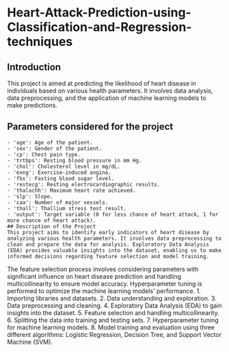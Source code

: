 # Heart-Attack-Prediction-using-Classification-and-Regression-techniques
## Introduction
This project is aimed at predicting the likelihood of heart disease in individuals based on various health parameters. It involves data analysis, data preprocessing, and the application of machine learning models to make predictions.
## Parameters considered for the project
    - 'age': Age of the patient.
    - 'sex': Gender of the patient.
    - 'cp': Chest pain type.
    - 'trtbps': Resting blood pressure in mm Hg.
    - 'chol': Cholesterol level in mg/dL.
    - 'exng': Exercise-induced angina.
    - 'fbs': Fasting blood sugar level.
    - 'restecg': Resting electrocardiographic results.
    - 'thalachh': Maximum heart rate achieved.
    - 'slp': Slope.
    - 'caa': Number of major vessels.
    - 'thall': Thallium stress test result.
    - 'output': Target variable (0 for less chance of heart attack, 1 for more chance of heart attack).
    ## Description of the Project
    This project aims to identify early indicators of heart disease by analyzing various health parameters. It involves data preprocessing to clean and prepare the data for analysis. Exploratory Data Analysis (EDA) provides valuable insights into the dataset, enabling us to make informed decisions regarding feature selection and model training.

The feature selection process involves considering parameters with significant influence on heart disease prediction and handling multicollinearity to ensure model accuracy. Hyperparameter tuning is performed to optimize the machine learning models' performance.
    1. Importing libraries and datasets.
    2. Data understanding and exploration.
    3. Data preprocessing and cleaning.
    4. Exploratory Data Analysis (EDA) to gain insights into the dataset.
    5. Feature selection and handling multicollinearity.
    6. Splitting the data into training and testing sets.
    7. Hyperparameter tuning for machine learning models.
    8. Model training and evaluation using three different algorithms: Logistic Regression, Decision Tree, and Support Vector Machine (SVM).
